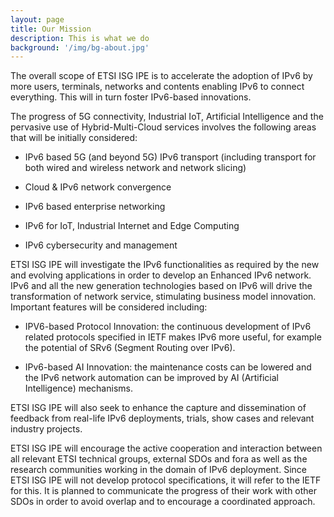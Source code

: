 ```yaml
---
layout: page
title: Our Mission
description: This is what we do
background: '/img/bg-about.jpg'
---
```


The overall scope of ETSI ISG IPE is to accelerate the adoption of IPv6 by more users, terminals, networks and contents enabling IPv6 to connect everything. This will in turn foster IPv6-based innovations.

The progress of 5G connectivity, Industrial IoT, Artificial Intelligence and the pervasive use of Hybrid-Multi-Cloud services involves the following areas that will be initially considered:

- IPv6 based 5G (and beyond 5G) IPv6 transport (including transport for both wired and wireless network and network slicing)

- Cloud & IPv6 network convergence

- IPv6 based enterprise networking

- IPv6 for IoT, Industrial Internet and Edge Computing

- IPv6 cybersecurity and management

ETSI ISG IPE will investigate the IPv6 functionalities as required by the new and evolving applications in order to develop an Enhanced IPv6 network. IPv6 and all the new generation technologies based on IPv6 will drive the transformation of network service, stimulating business model innovation. Important features will be considered including:

- IPV6-based Protocol Innovation: the continuous development of IPv6 related protocols specified in IETF makes IPv6 more useful, for example the potential of SRv6 (Segment Routing over IPv6).

- IPv6-based AI Innovation: the maintenance costs can be lowered and the IPv6 network automation can be improved by AI (Artificial Intelligence) mechanisms.

ETSI ISG IPE will also seek to enhance the capture and dissemination of feedback from real-life IPv6 deployments, trials, show cases and relevant industry projects.

ETSI ISG IPE will encourage the active cooperation and interaction between all relevant ETSI technical groups, external SDOs and fora as well as the research communities working in the domain of IPv6 deployment. Since ETSI ISG IPE will not develop protocol specifications, it will refer to the IETF for this. It is planned to communicate the progress of their work with other SDOs in order to avoid overlap and to encourage a coordinated approach.